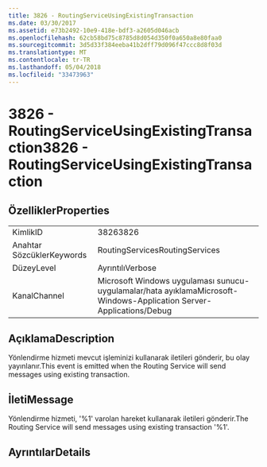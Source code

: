 ```yaml
---
title: 3826 - RoutingServiceUsingExistingTransaction
ms.date: 03/30/2017
ms.assetid: e73b2492-10e9-418e-bdf3-a2605d046acb
ms.openlocfilehash: 62cb58bd75c8785d8d054d350f0a650a8e80faa0
ms.sourcegitcommit: 3d5d33f384eeba41b2dff79d096f47ccc8d8f03d
ms.translationtype: MT
ms.contentlocale: tr-TR
ms.lasthandoff: 05/04/2018
ms.locfileid: "33473963"
---
```

# <a name="3826---routingserviceusingexistingtransaction"></a><span data-ttu-id="a77bf-102">3826 - RoutingServiceUsingExistingTransaction</span><span class="sxs-lookup"><span data-stu-id="a77bf-102">3826 - RoutingServiceUsingExistingTransaction</span></span>
## <a name="properties"></a><span data-ttu-id="a77bf-103">Özellikler</span><span class="sxs-lookup"><span data-stu-id="a77bf-103">Properties</span></span>  
  
|||  
|-|-|  
|<span data-ttu-id="a77bf-104">Kimlik</span><span class="sxs-lookup"><span data-stu-id="a77bf-104">ID</span></span>|<span data-ttu-id="a77bf-105">3826</span><span class="sxs-lookup"><span data-stu-id="a77bf-105">3826</span></span>|  
|<span data-ttu-id="a77bf-106">Anahtar Sözcükler</span><span class="sxs-lookup"><span data-stu-id="a77bf-106">Keywords</span></span>|<span data-ttu-id="a77bf-107">RoutingServices</span><span class="sxs-lookup"><span data-stu-id="a77bf-107">RoutingServices</span></span>|  
|<span data-ttu-id="a77bf-108">Düzey</span><span class="sxs-lookup"><span data-stu-id="a77bf-108">Level</span></span>|<span data-ttu-id="a77bf-109">Ayrıntılı</span><span class="sxs-lookup"><span data-stu-id="a77bf-109">Verbose</span></span>|  
|<span data-ttu-id="a77bf-110">Kanal</span><span class="sxs-lookup"><span data-stu-id="a77bf-110">Channel</span></span>|<span data-ttu-id="a77bf-111">Microsoft Windows uygulaması sunucu-uygulamalar/hata ayıklama</span><span class="sxs-lookup"><span data-stu-id="a77bf-111">Microsoft-Windows-Application Server-Applications/Debug</span></span>|  
  
## <a name="description"></a><span data-ttu-id="a77bf-112">Açıklama</span><span class="sxs-lookup"><span data-stu-id="a77bf-112">Description</span></span>  
 <span data-ttu-id="a77bf-113">Yönlendirme hizmeti mevcut işleminizi kullanarak iletileri gönderir, bu olay yayınlanır.</span><span class="sxs-lookup"><span data-stu-id="a77bf-113">This event is emitted when the Routing Service will send messages using existing transaction.</span></span>  
  
## <a name="message"></a><span data-ttu-id="a77bf-114">İleti</span><span class="sxs-lookup"><span data-stu-id="a77bf-114">Message</span></span>  
 <span data-ttu-id="a77bf-115">Yönlendirme hizmeti, '%1' varolan hareket kullanarak iletileri gönderir.</span><span class="sxs-lookup"><span data-stu-id="a77bf-115">The Routing Service will send messages using existing transaction '%1'.</span></span>  
  
## <a name="details"></a><span data-ttu-id="a77bf-116">Ayrıntılar</span><span class="sxs-lookup"><span data-stu-id="a77bf-116">Details</span></span>
